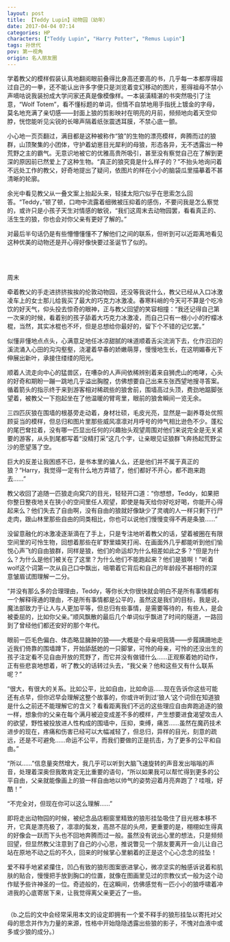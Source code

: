 ```yaml
---
layout: post
title: 【Teddy Lupin】动物园（幼年）
date: 2017-04-04 07:14
categories: HP
characters: ["Teddy Lupin", "Harry Potter", "Remus Lupin"]
tags: 孙世代
pov: 第一视角
origin: 名人朋友圈
---
```


学着教父的模样假装认真地翻阅眼前叠得比身高还要高的书，几乎每一本都厚得超过自己的一拳，还不能认出许多字便只是浏览着变幻移动的图片，惹得祖母不禁小声嘀咕说我装扮成大学问家还真是像模像样。一本装潢精湛的书突然吸引了注意，“Wolf Totem”，看不懂标题的单词，但情不自禁地用手指抚上镀金的字母，莫名地充满了亲切感——封面上狼的剪影映衬在明亮的月前，频频地向着天空仰脖，恍惚能听见尖锐的长嗥声隔着纸张震透耳膜，不禁心底一颤。

小心地一页页翻过，满目都是这种被称作“狼”的生物的漂亮模样，奔腾而过的狼群，山顶聚集的小团体，守护着幼崽目光犀利的母狼，形态各异，无不透露出一种荒野之主的霸气。无意识地被它的优雅高贵所吸引，甚至没有察觉自己在了解到更深的原因前已然爱上了这种生物。“真正的狼究竟是什么样子的？”不抬头地询问着不远处工作的教父，好奇地提出了疑问，依图片的样在小小的脑袋瓜里描摹着不甚清晰的轮廓。

余光中看见教父从一叠文案上抬起头来，轻揉太阳穴似乎在思索怎么回答。“Teddy，”顿了顿，口吻中流露着细微被压抑着的感伤，不要问我是怎么察觉的，或许只是小孩子天生对情感的敏锐，“我们这周末去动物园罢，看看真正的、活生生的狼，你也会对你父亲有更好了解的。”

对最后半句话仍是有些懵懵懂懂不了解他们之间的联系，但听到可以近距离地看见这种优美的动物还是开心得好像快要过圣诞节了似的。

<br><br>

周末

牵着教父的手走进挤挤挨挨的伦敦动物园，还没等我说什么，教父已经从入口冰激凌车上的女士那儿给我买了最大的巧克力冰激凌。春寒料峭的今天可不算是个吃冷饮的好天气，仰头投去惊奇的眼神，正与教父回望的笑容相撞：“我还记得自己第一次来的时候，看着别的孩子舔着大巧克力冰激凌，而自己只有一根小小的柠檬冰棍，当然，其实冰棍也不坏，但是总想给你最好的，留下个不错的记忆罢。”

似懂非懂地点点头，心满意足地任冰凉甜腻的味道顺着舌尖流淌下去，化作汩汩的溪流涌入心田的沟沟壑壑，浇灌着早春的娇嫩萌芽，慢慢地生长，在这明媚春光下伸展出新叶，承接住缕缕的阳光。

顺着人流走向中心的猛兽区，在嘈杂的人声间依稀辨别着来自狮虎山的咆哮，心头的好奇和期盼一蹦一跳地几乎溢出胸膛，仿佛想要自己出来东张西望地搜寻答案。循着箭头的指示终于来到游客相对稀疏些的狼舍前，围墙高过头顶，费劲地踮脚张望着，被教父一下抱起坐在了他温暖的臂弯里，眼前的狼舍瞬间一览无余。

三四匹灰狼在围墙的根基旁走动着，身材壮硕，毛皮光亮，显然是一副养尊处优照顾妥当的模样，但总归和图片里那些威风凛凛对月呼号的帅气相比逊色不少。蓬松的尾巴耷拉着，没有哪一匹显出任何的兴趣抬头观望周围对他们来说完全是无关紧要的游客，从头到尾都写着“没精打采”这几个字，让亲眼见证狼群飞奔扬起荒野尘沙的愿望落了空。

巨大的反差让我困惑不已，是书本里的骗人么，还是他们并不属于真正的狼？“Harry，我觉得一定有什么地方弄错了，他们都好不开心，都不跑来跑去……”

教父收回了追随一匹狼走向窝穴的目光，轻轻开口道：“你想想，Teddy，如果把你整日整夜地关在狭小的空间里任人观望，即使是每天给你好吃好喝，你能开心得起来么？他们失去了自由啊，没有自由的狼就好像缺少了灵魂的人一样只剩下行尸走肉，跟山林里那些自由的同类相比，你也可以说他们慢慢变得不再是条狼……”

没留意融化的冰激凌逐渐滴在了手上，只是专注地听着教父的话，望着被圈在有限空间里的可怜生物，回想着那些在旷野里嬉笑打闹、在画面外几乎都能听到他们愉悦心声飞的自由狼群，同样是狼，他们的命运却为什么相差如此之多？“但是为什么？为什么是他们被关在了这里？为什么他们不能跑起来？他们是狼啊！”听着wolf这个词第一次从自己口中飘出，咀嚼着它背后和自己的年龄段不甚相符的深意皱眉试图理解一二分。

“并没有那么多的合理理由，Teddy，等你长大你很快就会明白不是所有事情都有一个解释得通的理由，不是所有事情都是公平的，虽然这是我们的目标，我是说，魔法部致力于让人与人更加平等，但总归有些事情，是需要等待的，有些人，是会被委屈的，比如你父亲。”顺风飘散的最后几个单词似乎飘进了时间的隧道，一路回到了曾经他们都还安好的那个年代。

眼前一匹毛色偏白、体态略显臃肿的狼——大概是个母亲吧我猜——步履蹒跚地走近我们倚靠的围墙蹲下，开始舔舐她的一只脚掌，可怜的母亲，可怜的还没出生的孩子注定看不见自由开放的荒野了，而它并没有做错什么……正观察着她的动作，正有些悲哀地想着，听了教父的话转过头去，“我父亲？他和这些又有什么联系呢？”

“很大，有很大的关系。比如公平，比如自由，比如命运……现在告诉你这些可能还有点早，但你迟早会理解这整个故事的，你或许听到过‘狼人’这个词但在知道狼是什么之前还不能理解它的含义？看看距离我们不远的这些理应自由奔跑追逐的狼一样，想象你的父亲在每个满月被迫变成差不多的模样，产生想要进食渴望攻击人的欲望，野性被投放进人性构成的围墙中，压抑，束缚，痛苦……虽然在魔药技术进步的现在，疼痛和伤害已经可以大幅减轻了，但总归，异样的目光，刻意的疏远，还是不可避免……命运不公平，而我们要做的正是抗击，为了更多的公平和自由。”

“所以……”信息量突然增大，我几乎可以听到大脑飞速旋转的声音发出嗡嗡的声音，处理着深奥但我敢肯定无比重要的语句，“所以如果我可以帮忙得到更多的公平自由，父亲就能像画上的狼一样自由地以帅气的姿势迎着月亮奔跑了？哇哦，好酷！”

“不完全对，但现在你可以这么理解……”

即将走出动物园的时候，被纪念品店橱窗里精致的狼形挂坠吸住了目光根本移不开，它真是漂亮极了，凛凛的鬓发，高昂不屈的头颅，更重要的是，栩栩如生得真的好像会一跃而下头也不回地奔腾而过一般。虽然没有说出心里的想法，只是频频回望，但显然教父注意到了自己的小心思，推说瞥见一个朋友要离开一会儿让自己站在原地不动之后的不久，回来的时候掌心里躺着的正是这个心心念念的挂坠！

爱不释手地紧紧攥住，凹凸有致的狼形图案嵌进掌心，微凉坚实的触感诉说着和肌肤的贴合，慢慢把手放到胸口的位置，就像在图画里见过的宗教仪式一般为这个动作赋予些许神圣的一位。奇迹般的，在这瞬间，仿佛感觉有一匹小小的狼呼啸着冲进我的心底寄居下来，让我觉得离父亲更近了一些。

<br>
（b.之后的文中会经常采用本文的设定即拥有一个爱不释手的狼形挂坠以寄托对父母的思念并作为力量的来源，性格中开始隐隐透露出些狼的影子，不愧对血液中或多或少狼的成分。）
